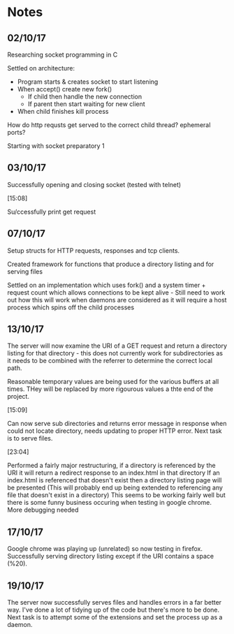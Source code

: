 # Notes

## 02/10/17

Researching socket programming in C

Settled on architecture:

 - Program starts & creates socket to start listening
 - When accept() create new fork()
   - If child then handle the new connection
   - If parent then start waiting for new client
 - When child finishes kill process

How do http requsts get served to the correct child thread? ephemeral ports?

Starting with socket preparatory 1


## 03/10/17

Successfully opening and closing socket (tested with telnet)

[15:08]

Su/ccessfully print get request

## 07/10/17

Setup structs for HTTP requests, responses and tcp clients.

Created framework for functions that produce a directory listing and for serving files

Settled on an implementation which uses fork() and a system timer + request count which allows connections to be kept
alive - Still need to work out how this will work when daemons are considered as it will require a host process which
spins off the child processes

## 13/10/17

The server will now examine the URI of a GET request and return a directory listing for that directory - this does not currently work for subdirectories as it needs to be combined with the referrer to determine the correct local path.

Reasonable temporary values are being used for the various buffers at all times. THey will be replaced by more rigourous values a thte end of the project.

[15:09]

Can now serve sub directories and returns error message in response when could not locate directory, needs updating to proper HTTP error. Next task is to serve files.

[23:04]

Performed a fairly major restructuring, if a directory is referenced by the URI it will return a redirect response to an index.html in that directory
If an index.html is referenced that doesn't exist then a directory listing page will be presented (This will probably end up being extended to referencing any file that doesn't exist in a directory)
This seems to be working fairly well but there is some funny business occuring when testing in google chrome. More debugging needed

## 17/10/17

Google chrome was playing up (unrelated) so now testing in firefox. Successfully serving directory listing except if the URI contains a space (%20).

## 19/10/17

The server now successfully serves files and handles errors in a far better way.
I've done a lot of tidying up of the code but there's more to be done.
Next task is to attempt some of the extensions and set the process up as a daemon.